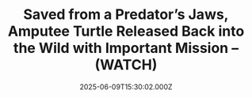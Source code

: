 ---
title: "Saved from a Predator’s Jaws, Amputee Turtle Released Back into the Wild with Important Mission – (WATCH)"
date: 2025-06-09T15:30:02.000Z
category: Human Kindness
externalLink: "https://www.goodnewsnetwork.org/saved-from-a-predators-jaws-amputee-turtle-released-back-into-the-wild-with-fanfare-watch/"
image: ""
excerpt: "From Florida comes the story of one lucky turtle who was attacked by a predator and lived to tell the tale. Dilly Dally was taken in by the Loggerhead Marinelife Center’s turtle veterinarians after she was rescued in Port St. Lucie with severe wounds on her front right flipper. Though not a fully grown adult, […] The post Saved from…"
---